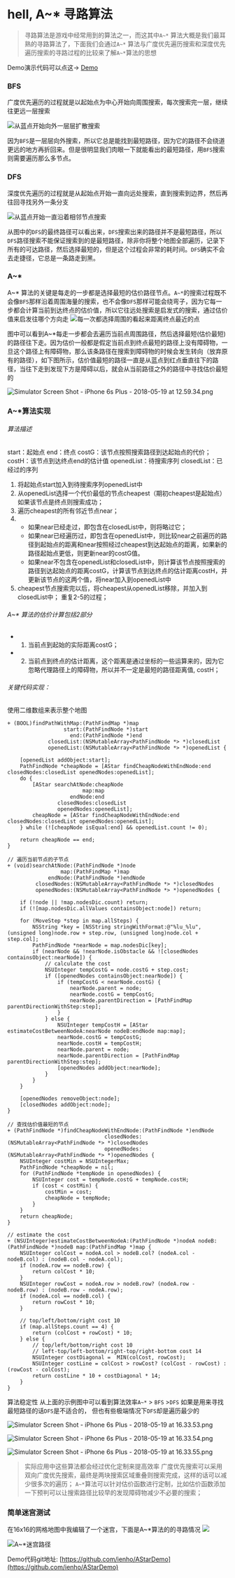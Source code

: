 # hell, A~* 寻路算法

> 寻路算法是游戏中经常用到的算法之一，而这其中`A~*` 算法大概是我们最耳熟的寻路算法了，下面我们会通过`A~*` 算法与广度优先遍历搜索和深度优先遍历搜索的寻路过程的比较来了解`A~*`算法的思想

Demo演示代码可以点这→ [Demo](https://github.com/ienho/AStarDemo)

### BFS
广度优先遍历的过程就是以起始点为中心开始向周围搜索，每次搜索完一层，继续往更远一层搜索

![从蓝点开始向外一层层扩散搜索](https://upload-images.jianshu.io/upload_images/2750155-aada2b5209d24d11.png?imageMogr2/auto-orient/strip%7CimageView2/2/w/360)


因为`BFS`是一层层向外搜索，所以它总是能找到最短路径，因为它的路径不会绕道更远的地方再折回来。但是很明显我们肉眼一下就能看出的最短路径，用`BFS`搜索则需要遍历那么多节点。


### DFS
深度优先遍历的过程就是从起始点开始一直向远处搜索，直到搜索到边界，然后再往回寻找另外一条分支

![从蓝点开始一直沿着相邻节点搜索](https://upload-images.jianshu.io/upload_images/2750155-d119115d86f99780.png?imageMogr2/auto-orient/strip%7CimageView2/2/w/360)

从图中的`DFS`的最终路径可以看出来，`DFS`搜索出来的路径并不是最短路径，所以`DFS`路径搜索不能保证搜索到的是最短路径，除非你将整个地图全部遍历，记录下所有的可达路径，然后选择最短的，但是这个过程会非常的耗时间。`DFS`确实不会去走捷径，它总是一条路走到黑。

### A~*
A~* 算法的关键是每走的一步都是选择最短的估价路径节点。`A~*`的搜索过程既不会像`BFS`那样沿着周围海量的搜索，也不会像`DFS`那样可能会绕弯子，因为它每一步都会计算当前到达终点的估价值，所以它往远处搜索是启发式的搜索，通过估价值来启发往哪个方向走
![每一次都选择周围的看起来距离终点最近的点](https://upload-images.jianshu.io/upload_images/2750155-a30d5a8e40724552.png?imageMogr2/auto-orient/strip%7CimageView2/2/w/360)

图中可以看到A~*每走一步都会去遍历当前点周围路径，然后选择最短(估价最短)的路径往下走。因为估价一般都是假定当前点到终点最短的路径上没有障碍物，一旦这个路径上有障碍物，那么该条路径在搜索到障碍物的时候会发生转向（放弃原有的路径），如下图所示，估价值最短的路径一直是从蓝点到红点垂直往下的路径，当往下走到发现下方是障碍以后，就会从当前路径之外的路径中寻找估价最短的

![Simulator Screen Shot - iPhone 6s Plus - 2018-05-19 at 12.59.34.png](https://upload-images.jianshu.io/upload_images/2750155-5a540720a8f6f594.png?imageMogr2/auto-orient/strip%7CimageView2/2/w/360)

###  A~*算法实现

###### 算法描述
start：起始点
end：终点
costG：该节点按照搜索路径到达起始点的代价；
costH：该节点到达终点end的估计值
openedList：待搜索序列
closedList：已经过的序列

1. 将起始点start加入到待搜索序列openedList中
2. 从openedList选择一个代价最低的节点cheapest（期初cheapest是起始点）如果该节点是终点则搜索成功；
3. 遍历cheapest的所有邻近节点near；
4.  - 如果near已经走过，即包含在closedList中，则将略过它；
     - 如果near已经遍历过，即包含在openedList中，则比较near之前遍历的路径到起始点的距离和near按照经过cheapest到达起始点的距离，如果新的路径起始点更低，则更新near的costG值。
     - 如果near不包含在openedList和closedList中，则计算该节点按照搜索的路径到达起始点的距离costG，计算该节点到达终点的估计距离costH，并更新该节点的这两个值，将near加入到openedList中
5. cheapest节点搜索完以后，将cheapest从openedList移除，并加入到closedList中；
重复2-5的过程；

###### A~* 算法的估价计算包括2部分
- 1. 当前点到起始的实际距离costG；
- 2. 当前点到终点的估计距离，这个距离是通过坐标的一些运算来的，因为它忽略代理路径上的障碍物，所以并不一定是最短的路径距离值, costH；

###### 关键代码实现：
使用二维数组来表示整个地图
```
+ (BOOL)findPathWithMap:(PathFindMap *)map
                  start:(PathFindNode *)start
                    end:(PathFindNode *)end
             closedList:(NSMutableArray<PathFindNode *> *)closedList
             openedList:(NSMutableArray<PathFindNode *> *)openedList {
    
    [openedList addObject:start];
    PathFindNode *cheapNode = [AStar findCheapNodeWithEndNode:end closedNodes:closedList openedNodes:openedList];
    do {
        [AStar searchAtNode:cheapNode
                        map:map
                    endNode:end
                closedNodes:closedList
                openedNodes:openedList];
        cheapNode = [AStar findCheapNodeWithEndNode:end closedNodes:closedList openedNodes:openedList];
    } while (![cheapNode isEqual:end] && openedList.count != 0);
    
    return cheapNode == end;
}

// 遍历当前节点的子节点
+ (void)searchAtNode:(PathFindNode *)node
                 map:(PathFindMap *)map
             endNode:(PathFindNode *)endNode
         closedNodes:(NSMutableArray<PathFindNode *> *)closedNodes
         openedNodes:(NSMutableArray<PathFindNode *> *)openedNodes {

    if (!node || !map.nodesDic.count) return;
    if (![map.nodesDic.allValues containsObject:node]) return;
  
    for (MoveStep *step in map.allSteps) {
        NSString *key = [NSString stringWithFormat:@"%lu_%lu", (unsigned long)node.row + step.row, (unsigned long)node.col + step.col];
        PathFindNode *nearNode = map.nodesDic[key];
        if (nearNode && !nearNode.isObstacle && ![closedNodes containsObject:nearNode]) {
            // calculate the cost
            NSUInteger tempCostG = node.costG + step.cost;
            if ([openedNodes containsObject:nearNode]) {
                if (tempCostG < nearNode.costG) {
                    nearNode.parent = node;
                    nearNode.costG = tempCostG;
                    nearNode.parentDirection = [PathFindMap parentDirectionWithStep:step];
                }
            } else {
                NSUInteger tempCostH = [AStar estimateCostBetweenNodeA:nearNode nodeB:endNode map:map];
                nearNode.costG = tempCostG;
                nearNode.costH = tempCostH;
                nearNode.parent = node;
                nearNode.parentDirection = [PathFindMap parentDirectionWithStep:step];
                [openedNodes addObject:nearNode];
            }
        }
    }
    
    [openedNodes removeObject:node];
    [closedNodes addObject:node];
}

// 查找估价值最短的节点
+ (PathFindNode *)findCheapNodeWithEndNode:(PathFindNode *)endNode
                               closedNodes:(NSMutableArray<PathFindNode *> *)closedNodes
                               openedNodes:(NSMutableArray<PathFindNode *> *)openedNodes {
    NSUInteger costMin = NSUIntegerMax;
    PathFindNode *cheapNode = nil;
    for (PathFindNode *tempNode in openedNodes) {
        NSUInteger cost = tempNode.costG + tempNode.costH;
        if (cost < costMin) {
            costMin = cost;
            cheapNode = tempNode;
        }
    }
    return cheapNode;
}

// estimate the cost
+ (NSUInteger)estimateCostBetweenNodeA:(PathFindNode *)nodeA nodeB:(PathFindNode *)nodeB map:(PathFindMap *)map {
    NSUInteger colCost = nodeA.col > nodeB.col? (nodeA.col - nodeB.col) : (nodeB.col - nodeA.col);
    if (nodeA.row == nodeB.row) {
        return colCost * 10;
    }
    NSUInteger rowCost = nodeA.row > nodeB.row? (nodeA.row - nodeB.row) : (nodeB.row - nodeA.row);
    if (nodeA.col == nodeB.col) {
        return rowCost * 10;
    }
    
    // top/left/bottom/right cost 10
    if (map.allSteps.count == 4) {
        return (colCost + rowCost) * 10;
    } else {
        // top/left/bottom/right cost 10
        // left-top/left-bottom/right-top/right-bottom cost 14
        NSUInteger costDiagonal =  MIN(colCost, rowCost);
        NSUInteger costLine = colCost > rowCost? (colCost - rowCost) : (rowCost - colCost);
        return costLine * 10 + costDiagonal * 14;
    }
}
```

算法稳定性
从上面的示例图中可以看到算法效率`A~*` > `BFS` >`DFS`
如果是用来寻找最短路径的话`DFS`是不适合的，
但也有些极端情况下`DFS`却是遍历最少的

![Simulator Screen Shot - iPhone 6s Plus - 2018-05-19 at 16.33.53.png](https://upload-images.jianshu.io/upload_images/2750155-f1ac62a37a26bed5.png?imageMogr2/auto-orient/strip%7CimageView2/2/w/360)

![Simulator Screen Shot - iPhone 6s Plus - 2018-05-19 at 16.33.54.png](https://upload-images.jianshu.io/upload_images/2750155-92ffeafe852c0fa4.png?imageMogr2/auto-orient/strip%7CimageView2/2/w/360)

![Simulator Screen Shot - iPhone 6s Plus - 2018-05-19 at 16.33.55.png](https://upload-images.jianshu.io/upload_images/2750155-a5dd1e8380acff89.png?imageMogr2/auto-orient/strip%7CimageView2/2/w/360)

> 实际应用中这些算法都会经过优化定制来提高效率
广度优先搜索可以采用双向广度优先搜索，最终是两块搜索区域重叠则搜索完成，这样的话可以减少很多次的遍历；
`A~*`算法可以针对估价函数进行定制，比如估价函数添加一下预判可以让搜索路径比较早的发现障碍物减少不必要的搜索；

### 简单迷宫测试
在16x16的网格地图中我编辑了一个迷宫，下面是A~*算法的的寻路情况
![](https://upload-images.jianshu.io/upload_images/2750155-c76549a45af68741.png?imageMogr2/auto-orient/strip%7CimageView2/2/w/360)

![`A~*`迷宫路径](https://upload-images.jianshu.io/upload_images/2750155-86cce634ae9cebf0.png?imageMogr2/auto-orient/strip%7CimageView2/2/w/360)

Demo代码git地址: [https://github.com/ienho/AStarDemo](https://github.com/ienho/AStarDemo)
